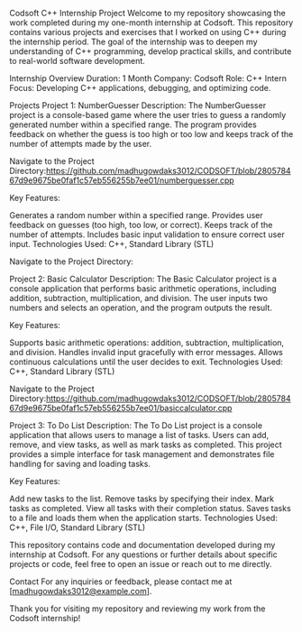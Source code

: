 Codsoft C++ Internship Project
Welcome to my repository showcasing the work completed during my one-month internship at Codsoft. This repository contains various projects and exercises that I worked on using C++ during the internship period. The goal of the internship was to deepen my understanding of C++ programming, develop practical skills, and contribute to real-world software development.

Internship Overview
Duration: 1 Month
Company: Codsoft
Role: C++ Intern
Focus: Developing C++ applications, debugging, and optimizing code.

Projects
Project 1: NumberGuesser
Description: The NumberGuesser project is a console-based game where the user tries to guess a randomly generated number within a specified range. The program provides feedback on whether the guess is too high or too low and keeps track of the number of attempts made by the user.

Navigate to the Project Directory:https://github.com/madhugowdaks3012/CODSOFT/blob/280578467d9e9675be0faf1c57eb556255b7ee01/numberguesser.cpp

Key Features:

Generates a random number within a specified range.
Provides user feedback on guesses (too high, too low, or correct).
Keeps track of the number of attempts.
Includes basic input validation to ensure correct user input.
Technologies Used: C++, Standard Library (STL)

Navigate to the Project Directory:

Project 2: Basic Calculator
Description: The Basic Calculator project is a console application that performs basic arithmetic operations, including addition, subtraction, multiplication, and division. The user inputs two numbers and selects an operation, and the program outputs the result.

Key Features:

Supports basic arithmetic operations: addition, subtraction, multiplication, and division.
Handles invalid input gracefully with error messages.
Allows continuous calculations until the user decides to exit.
Technologies Used: C++, Standard Library (STL)

Navigate to the Project Directory:https://github.com/madhugowdaks3012/CODSOFT/blob/280578467d9e9675be0faf1c57eb556255b7ee01/basiccalculator.cpp

Project 3: To Do List
Description: The To Do List project is a console application that allows users to manage a list of tasks. Users can add, remove, and view tasks, as well as mark tasks as completed. This project provides a simple interface for task management and demonstrates file handling for saving and loading tasks.

Key Features:

Add new tasks to the list.
Remove tasks by specifying their index.
Mark tasks as completed.
View all tasks with their completion status.
Saves tasks to a file and loads them when the application starts.
Technologies Used: C++, File I/O, Standard Library (STL)


This repository contains code and documentation developed during my internship at Codsoft. For any questions or further details about specific projects or code, feel free to open an issue or reach out to me directly.

Contact
For any inquiries or feedback, please contact me at [madhugowdaks3012@example.com].

Thank you for visiting my repository and reviewing my work from the Codsoft internship!
